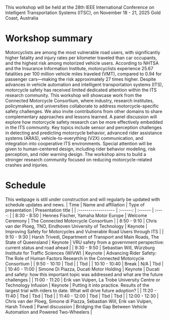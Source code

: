 This workshop will be held at the 28th IEEE International Conference on Intelligent Transportation Systems (ITSC), on November 18 - 21, 2025 Gold Coast, Australia

# Workshop summary
Motorcyclists are among the most vulnerable road users, with significantly higher fatality and injury rates per kilometer traveled than car occupants, and the highest risk among motorized vehicle users. According to NHTSA and the Insurance Information Institute, motorcyclists experience 25.67 fatalities per 100 million vehicle miles traveled (VMT), compared to 0.94 for passenger cars—making the risk approximately 27 times higher.
Despite advances in vehicle automation and intelligent transportation systems (ITS), motorcycle safety has received limited dedicated attention within the ITS research community. This workshop will showcase work from the Connected Motorcycle Consortium, where industry, research institutes, policymakers, and universities collaborate to address motorcycle-specific safety challenges. We also invite contributions
from other domains to share complementary approaches and lessons learned. A panel discussion will explore how motorcycle safety research can be more effectively embedded in the ITS community.
Key topics include sensor and perception challenges in detecting and predicting motorcycle behavior, advanced rider assistance systems (ARAS), vehicle-to-everything (V2X) communication, and integration into cooperative ITS environments. Special attention will be given to human-centered design, including rider behavior modeling, risk perception, and rider warning design.
The workshop aims to build a stronger research community focused on reducing motorcycle-related crashes and injuries.

# Schedule
This webpage is still under construction and will regularly be updated with schedule updates and news.
| Time              | Name and affiliation | Type of presentation | Presentation title |
| :------------------ | :------: | :------ | :----: |
| 8:30 - 8:50       |  Hennes Fischer, Yamaha Motor Europe  | Welcome Ceremony | The Connected Motorcycle Consortium |
| 8:50 - 9:10       |  Chris van der Ploeg, TNO, Eindhoven University of Technology   | Keynote | Improving Safety for Motorcycles and Vulnerable Road Users through ITS |
| 9:10 - 9:30       |  Harsh Trivedi, Department of Transport and Main Roads, The State of Queensland  | Keynote | VRU safety from a government perspective: current status and road ahead |
| 9:30 - 9:50       |  Sebastian Will, Würzburg Institute for Traffic Sciences (WIVW)  | Keynote | Advancing Rider Safety: The Role of Human Factors Research in the Connected Motorcycle Consortium |
| 9:50 - 10:10      |  Tbd   | | Tbd |
| 10:10 - 10:40     |  Break   | N/A | Tbd |
| 10:40 - 11:00     |  Simone Di Piazza, Ducati Motor Holding | Keynote | Ducati and safety: how this important topic was addressed and what are the future challenges |
| 11:00 - 11:20     |  Erik van Vulpen, La Trobe University Centre or Technology Infusion | Keynote | Putting it into practice. Results of the largest trial with riders to date. What will drive future adoption? |
| 11:20 - 11:40     |  Tbd  | Tbd | Tbd |
| 11:40 - 12:00     |  Tbd   | Tbd | Tbd |
| 12:00 - 12:30     |  Chris van der Ploeg, Simone di Piazza, Sebastian Will, Erik van Vulpen, Harsh Trivedi  | Panel discussion | Bridging the Gap Between Vehicle Automation and Powered Two-Wheelers |

